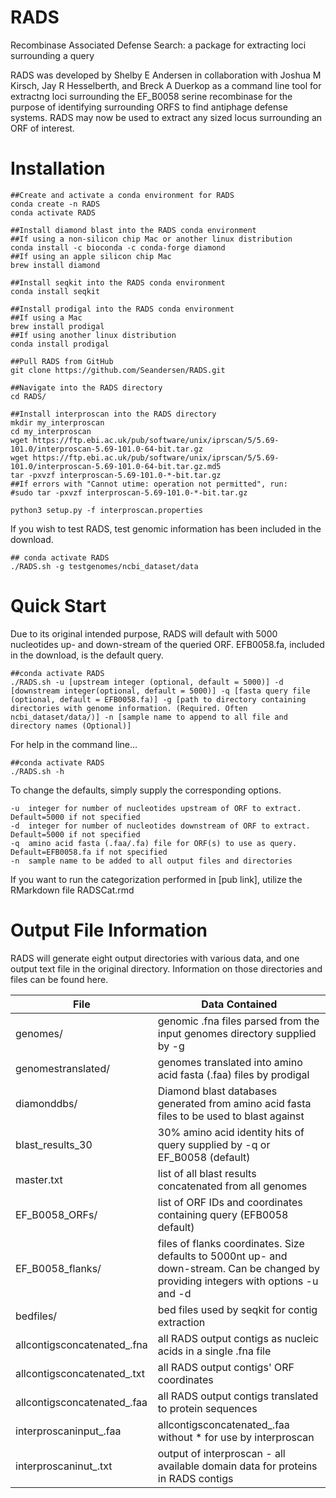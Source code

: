 # RADS
Recombinase Associated Defense Search: a package for extracting loci surrounding a query


RADS was developed by Shelby E Andersen in collaboration with Joshua M Kirsch, Jay R Hesselberth, and Breck A Duerkop as a command line tool for extractng loci surrounding the EF_B0058 serine recombinase for the purpose of identifying surrounding ORFS to find antiphage defense systems. RADS may now be used to extract any sized locus surrounding an ORF of interest.

# Installation

```{bash}
##Create and activate a conda environment for RADS
conda create -n RADS
conda activate RADS

##Install diamond blast into the RADS conda environment
##If using a non-silicon chip Mac or another linux distribution
conda install -c bioconda -c conda-forge diamond
##If using an apple silicon chip Mac
brew install diamond

##Install seqkit into the RADS conda environment
conda install seqkit

##Install prodigal into the RADS conda environment
##If using a Mac
brew install prodigal
##If using another linux distribution
conda install prodigal

##Pull RADS from GitHub
git clone https://github.com/Seandersen/RADS.git

##Navigate into the RADS directory
cd RADS/

##Install interproscan into the RADS directory
mkdir my_interproscan
cd my_interproscan
wget https://ftp.ebi.ac.uk/pub/software/unix/iprscan/5/5.69-101.0/interproscan-5.69-101.0-64-bit.tar.gz
wget https://ftp.ebi.ac.uk/pub/software/unix/iprscan/5/5.69-101.0/interproscan-5.69-101.0-64-bit.tar.gz.md5
tar -pxvzf interproscan-5.69-101.0-*-bit.tar.gz
##If errors with "Cannot utime: operation not permitted", run:
#sudo tar -pxvzf interproscan-5.69-101.0-*-bit.tar.gz

python3 setup.py -f interproscan.properties
```

If you wish to test RADS, test genomic information has been included in the download.
```{bash}
## conda activate RADS
./RADS.sh -g testgenomes/ncbi_dataset/data
```

# Quick Start
Due to its original intended purpose, RADS will default with 5000 nucleotides up- and down-stream of the queried ORF. EFB0058.fa, included in the download, is the default query. 

```{bash}
##conda activate RADS
./RADS.sh -u [upstream integer (optional, default = 5000)] -d [downstream integer(optional, default = 5000)] -q [fasta query file (optional, default = EFB0058.fa)] -g [path to directory containing directories with genome information. (Required. Often ncbi_dataset/data/)] -n [sample name to append to all file and directory names (Optional)]
```

For help in the command line...
```{bash}
##conda activate RADS
./RADS.sh -h
```

To change the defaults, simply supply the corresponding options.
```{bash}
-u	integer for number of nucleotides upstream of ORF to extract. Default=5000 if not specified
-d	integer for number of nucleotides downstream of ORF to extract. Default=5000 if not specified
-q	amino acid fasta (.faa/.fa) file for ORF(s) to use as query. Default=EFB0058.fa if not specified
-n  sample name to be added to all output files and directories
```

If you want to run the categorization performed in [pub link], utilize the RMarkdown file RADSCat.rmd

# Output File Information
RADS will generate eight output directories with various data, and one output text file in the original directory. Information on those directories and files can be found here.

| File | Data Contained |
| --- | --- |
| genomes/ | genomic .fna files parsed from the input genomes directory supplied by -g |
| genomestranslated/ | genomes translated into amino acid fasta (.faa) files by prodigal |
| diamonddbs/ | Diamond blast databases generated from amino acid fasta files to be used to blast against |
| blast_results_30 | 30% amino acid identity hits of query supplied by -q or EF_B0058 (default) |
| master.txt | list of all blast results concatenated from all genomes |
| EF_B0058_ORFs/ | list of ORF IDs and coordinates containing query (EFB0058 default) |
| EF_B0058_flanks/ | files of flanks coordinates. Size defaults to 5000nt up- and down-stream. Can be changed by providing integers with options -u and -d |
| bedfiles/ | bed files used by seqkit for contig extraction |
| allcontigsconcatenated_.fna | all RADS output contigs as nucleic acids in a single .fna file |
| allcontigsconcatenated_.txt | all RADS output contigs' ORF coordinates |
| allcontigsconcatenated_.faa | all RADS output contigs translated to protein sequences |
|interproscaninput_.faa | allcontigsconcatenated_.faa without * for use by interproscan |
| interproscaninut_.txt | output of interproscan - all available domain data for proteins in RADS contigs |
